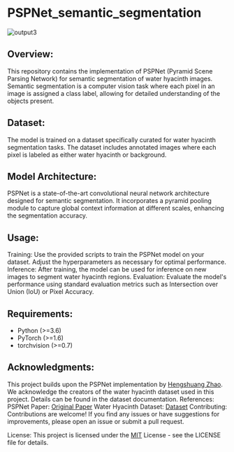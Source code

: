 # PSPNet_semantic_segmentation
![output3](https://github.com/tadele-melese/PSPNet_semantic_segmentation/assets/109243986/9bfe70d5-4c73-4322-b913-0fddd0642575)

## Overview:
This repository contains the implementation of PSPNet (Pyramid Scene Parsing Network) for semantic segmentation of water hyacinth images. Semantic segmentation is a computer vision task where each pixel in an image is assigned a class label, allowing for detailed understanding of the objects present.

## Dataset:
The model is trained on a dataset specifically curated for water hyacinth segmentation tasks. The dataset includes annotated images where each pixel is labeled as either water hyacinth or background.

## Model Architecture:
PSPNet is a state-of-the-art convolutional neural network architecture designed for semantic segmentation. It incorporates a pyramid pooling module to capture global context information at different scales, enhancing the segmentation accuracy.

## Usage:
Training: Use the provided scripts to train the PSPNet model on your dataset. Adjust the hyperparameters as necessary for optimal performance.
Inference: After training, the model can be used for inference on new images to segment water hyacinth regions.
Evaluation: Evaluate the model's performance using standard evaluation metrics such as Intersection over Union (IoU) or Pixel Accuracy.
## Requirements:
- Python (>=3.6)
- PyTorch (>=1.6)
- torchvision (>=0.7)
## Acknowledgments:
This project builds upon the PSPNet implementation by [Hengshuang Zhao](https://hszhao.github.io/projects/pspnet/index.html).
We acknowledge the creators of the water hyacinth dataset used in this project. Details can be found in the dataset documentation.
References:
PSPNet Paper: [Original Paper](https://arxiv.org/abs/1612.01105)
Water Hyacinth Dataset: [Dataset](https://github.com/tadele-melese/PSPNet_semantic_segmentation/dataset)
Contributing:
Contributions are welcome! If you find any issues or have suggestions for improvements, please open an issue or submit a pull request.

License:
This project is licensed under the [MIT](https://opensource.org/license/mit) License - see the LICENSE file for details.

